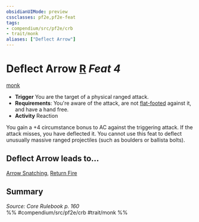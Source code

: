 ```yaml
---
obsidianUIMode: preview
cssclasses: pf2e,pf2e-feat
tags:
- compendium/src/pf2e/crb
- trait/monk
aliases: ["Deflect Arrow"]
---
```

# Deflect Arrow  [R](rules/core-rulebook/chapter-9-playing-the-game.md#Actions "Reaction") *Feat 4*  
[monk](rules/traits/monk.md "Monk Class Trait")  

- **Trigger** You are the target of a physical ranged attack.
- **Requirements**: You're aware of the attack, are not [flat-footed](rules/conditions.md#Flat-footed) against it, and have a hand free.
- **Activity** Reaction

You gain a +4 circumstance bonus to AC against the triggering attack. If the attack misses, you have deflected it. You cannot use this feat to deflect unusually massive ranged projectiles (such as boulders or ballista bolts).

## Deflect Arrow leads to...

[Arrow Snatching](compendium/feats/arrow-snatching.md), [Return Fire](compendium/feats/return-fire-apg.md)

## Summary

*Source: Core Rulebook p. 160*  
%% #compendium/src/pf2e/crb #trait/monk %%